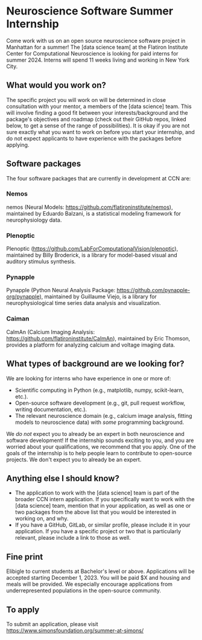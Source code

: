 # Neuroscience Software Summer Internship

Come work with us on an open source neuroscience software project in Manhattan for a summer! The [data science team[ at the Flatiron Institute Center for Computational Neuroscience is looking for paid interns for summer 2024. Interns will spend 11 weeks living and working in New York City.

## What would you work on?
The specific project you will work on will be determined in close consultation with your mentor, a members of the [data science] team. This will involve finding a good fit between your interests/background and the package's objectives and roadmap (check out their GitHub repos, linked below, to get a sense of the range of possibilities). It is okay if you are not sure exactly what you want to work on before you start your internship, and do not expect applicants to have experience with the packages before applying. 

## Software packages
The four software packages that are currently in development at CCN are: 

### Nemos
nemos (Neural Models: https://github.com/flatironinstitute/nemos), maintained by Eduardo Balzani, is a statistical modeling framework for neurophysiology data. 

### Plenoptic
Plenoptic (https://github.com/LabForComputationalVision/plenoptic), maintained by Billy Broderick, is a library for model-based visual and auditory stimulus synthesis. 

### Pynapple
Pynapple (Python Neural Analysis Package: https://github.com/pynapple-org/pynapple), maintained by Guillaume Viejo, is a library for neurophysiological time series data analysis and visualization. 

### Caiman
CaImAn (Calcium Imaging Analysis: https://github.com/flatironinstitute/CaImAn), maintained by Eric Thomson, provides a platform for analyzing calcium and voltage imaging data. 

## What types of background are we looking for?
We are looking for interns who have experience in one or more of: 
- Scientific computing in Python (e.g., matplotlib, numpy, scikit-learn, etc.).
- Open-source software development (e.g., git, pull request workflow, writing documentation, etc.).
- The relevant neuroscience domain (e.g., calcium image analysis, fitting models to neuroscience data) with *some* programming background.

We *do not* expect you to already be an expert in both neuroscience and software development! If the internship sounds exciting to you, and you are worried about your qualifications, we recommend that you apply. One of the goals of the internship is to help people learn to contribute to open-source projects. We don't expect you to already be an expert. 

## Anything else I should know?
- The application to work with the [data science] team is part of the broader CCN intern application. If you specifically want to work with the [data science] team, mention that in your application, as well as one or two packages from the above list that you would be interested in working on, and why.
- If you have a GitHub, GitLab, or similar profile, please include it in your application. If you have a specific project or two that is particularly relevant, please include a link to those as well.

## Fine print
Elibigle to current students at Bachelor's level or above. Applications will be accepted starting December 1, 2023. You will be paid $X and housing and meals will be provided. We especially encourage applications from underrepresented populations in the open-source community. 

## To apply
To submit an application, please visit https://www.simonsfoundation.org/summer-at-simons/
